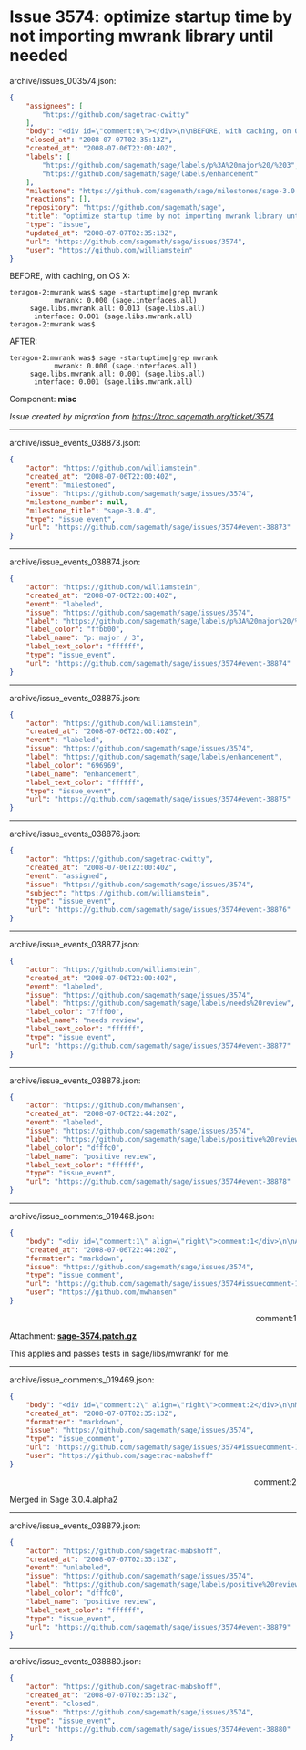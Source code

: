 # Issue 3574: optimize startup time by not importing mwrank library until needed

archive/issues_003574.json:
```json
{
    "assignees": [
        "https://github.com/sagetrac-cwitty"
    ],
    "body": "<div id=\"comment:0\"></div>\n\nBEFORE, with caching, on OS X:\n\n```\nteragon-2:mwrank was$ sage -startuptime|grep mwrank\n           mwrank: 0.000 (sage.interfaces.all)\n     sage.libs.mwrank.all: 0.013 (sage.libs.all)\n      interface: 0.001 (sage.libs.mwrank.all)\nteragon-2:mwrank was$ \n```\n\nAFTER:\n\n```\nteragon-2:mwrank was$ sage -startuptime|grep mwrank\n           mwrank: 0.000 (sage.interfaces.all)\n     sage.libs.mwrank.all: 0.001 (sage.libs.all)\n      interface: 0.001 (sage.libs.mwrank.all)\n```\n\nComponent: **misc**\n\n_Issue created by migration from https://trac.sagemath.org/ticket/3574_\n\n",
    "closed_at": "2008-07-07T02:35:13Z",
    "created_at": "2008-07-06T22:00:40Z",
    "labels": [
        "https://github.com/sagemath/sage/labels/p%3A%20major%20/%203",
        "https://github.com/sagemath/sage/labels/enhancement"
    ],
    "milestone": "https://github.com/sagemath/sage/milestones/sage-3.0.4",
    "reactions": [],
    "repository": "https://github.com/sagemath/sage",
    "title": "optimize startup time by not importing mwrank library until needed",
    "type": "issue",
    "updated_at": "2008-07-07T02:35:13Z",
    "url": "https://github.com/sagemath/sage/issues/3574",
    "user": "https://github.com/williamstein"
}
```
<div id="comment:0"></div>

BEFORE, with caching, on OS X:

```
teragon-2:mwrank was$ sage -startuptime|grep mwrank
           mwrank: 0.000 (sage.interfaces.all)
     sage.libs.mwrank.all: 0.013 (sage.libs.all)
      interface: 0.001 (sage.libs.mwrank.all)
teragon-2:mwrank was$ 
```

AFTER:

```
teragon-2:mwrank was$ sage -startuptime|grep mwrank
           mwrank: 0.000 (sage.interfaces.all)
     sage.libs.mwrank.all: 0.001 (sage.libs.all)
      interface: 0.001 (sage.libs.mwrank.all)
```

Component: **misc**

_Issue created by migration from https://trac.sagemath.org/ticket/3574_





---

archive/issue_events_038873.json:
```json
{
    "actor": "https://github.com/williamstein",
    "created_at": "2008-07-06T22:00:40Z",
    "event": "milestoned",
    "issue": "https://github.com/sagemath/sage/issues/3574",
    "milestone_number": null,
    "milestone_title": "sage-3.0.4",
    "type": "issue_event",
    "url": "https://github.com/sagemath/sage/issues/3574#event-38873"
}
```



---

archive/issue_events_038874.json:
```json
{
    "actor": "https://github.com/williamstein",
    "created_at": "2008-07-06T22:00:40Z",
    "event": "labeled",
    "issue": "https://github.com/sagemath/sage/issues/3574",
    "label": "https://github.com/sagemath/sage/labels/p%3A%20major%20/%203",
    "label_color": "ffbb00",
    "label_name": "p: major / 3",
    "label_text_color": "ffffff",
    "type": "issue_event",
    "url": "https://github.com/sagemath/sage/issues/3574#event-38874"
}
```



---

archive/issue_events_038875.json:
```json
{
    "actor": "https://github.com/williamstein",
    "created_at": "2008-07-06T22:00:40Z",
    "event": "labeled",
    "issue": "https://github.com/sagemath/sage/issues/3574",
    "label": "https://github.com/sagemath/sage/labels/enhancement",
    "label_color": "696969",
    "label_name": "enhancement",
    "label_text_color": "ffffff",
    "type": "issue_event",
    "url": "https://github.com/sagemath/sage/issues/3574#event-38875"
}
```



---

archive/issue_events_038876.json:
```json
{
    "actor": "https://github.com/sagetrac-cwitty",
    "created_at": "2008-07-06T22:00:40Z",
    "event": "assigned",
    "issue": "https://github.com/sagemath/sage/issues/3574",
    "subject": "https://github.com/williamstein",
    "type": "issue_event",
    "url": "https://github.com/sagemath/sage/issues/3574#event-38876"
}
```



---

archive/issue_events_038877.json:
```json
{
    "actor": "https://github.com/williamstein",
    "created_at": "2008-07-06T22:00:40Z",
    "event": "labeled",
    "issue": "https://github.com/sagemath/sage/issues/3574",
    "label": "https://github.com/sagemath/sage/labels/needs%20review",
    "label_color": "7fff00",
    "label_name": "needs review",
    "label_text_color": "ffffff",
    "type": "issue_event",
    "url": "https://github.com/sagemath/sage/issues/3574#event-38877"
}
```



---

archive/issue_events_038878.json:
```json
{
    "actor": "https://github.com/mwhansen",
    "created_at": "2008-07-06T22:44:20Z",
    "event": "labeled",
    "issue": "https://github.com/sagemath/sage/issues/3574",
    "label": "https://github.com/sagemath/sage/labels/positive%20review",
    "label_color": "dfffc0",
    "label_name": "positive review",
    "label_text_color": "ffffff",
    "type": "issue_event",
    "url": "https://github.com/sagemath/sage/issues/3574#event-38878"
}
```



---

archive/issue_comments_019468.json:
```json
{
    "body": "<div id=\"comment:1\" align=\"right\">comment:1</div>\n\nAttachment: **[sage-3574.patch.gz](https://github.com/sagemath/sage/files/ticket3574/sage-3574.patch.gz)**\n\nThis applies and passes tests in sage/libs/mwrank/ for me.",
    "created_at": "2008-07-06T22:44:20Z",
    "formatter": "markdown",
    "issue": "https://github.com/sagemath/sage/issues/3574",
    "type": "issue_comment",
    "url": "https://github.com/sagemath/sage/issues/3574#issuecomment-19468",
    "user": "https://github.com/mwhansen"
}
```

<div id="comment:1" align="right">comment:1</div>

Attachment: **[sage-3574.patch.gz](https://github.com/sagemath/sage/files/ticket3574/sage-3574.patch.gz)**

This applies and passes tests in sage/libs/mwrank/ for me.



---

archive/issue_comments_019469.json:
```json
{
    "body": "<div id=\"comment:2\" align=\"right\">comment:2</div>\n\nMerged in Sage 3.0.4.alpha2",
    "created_at": "2008-07-07T02:35:13Z",
    "formatter": "markdown",
    "issue": "https://github.com/sagemath/sage/issues/3574",
    "type": "issue_comment",
    "url": "https://github.com/sagemath/sage/issues/3574#issuecomment-19469",
    "user": "https://github.com/sagetrac-mabshoff"
}
```

<div id="comment:2" align="right">comment:2</div>

Merged in Sage 3.0.4.alpha2



---

archive/issue_events_038879.json:
```json
{
    "actor": "https://github.com/sagetrac-mabshoff",
    "created_at": "2008-07-07T02:35:13Z",
    "event": "unlabeled",
    "issue": "https://github.com/sagemath/sage/issues/3574",
    "label": "https://github.com/sagemath/sage/labels/positive%20review",
    "label_color": "dfffc0",
    "label_name": "positive review",
    "label_text_color": "ffffff",
    "type": "issue_event",
    "url": "https://github.com/sagemath/sage/issues/3574#event-38879"
}
```



---

archive/issue_events_038880.json:
```json
{
    "actor": "https://github.com/sagetrac-mabshoff",
    "created_at": "2008-07-07T02:35:13Z",
    "event": "closed",
    "issue": "https://github.com/sagemath/sage/issues/3574",
    "type": "issue_event",
    "url": "https://github.com/sagemath/sage/issues/3574#event-38880"
}
```
